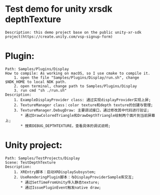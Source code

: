 # Test demo for unity xrsdk depthTexture
    Description: this demo project base on the public unity-xr-sdk project(https://create.unity.com/vsp-signup-form)

# Plugin:
    Path: Samples/Plugins/Display
    How to compile: As working on macOS, so I use cmake to compile it. 
        1. open the file "Samples/Plugins/Display/run.sh", change $NDK_HOME to local NDK path.
        2. open terminal, change path to Samples/Plugins/Display
        3. run cmd "sh ./run.sh"
    Description:
        1. ExampleDisplayProvider class: 通过实现displayProvider实现上屏;
        2. TextureManager class：color texture和depth texture的创建与管理;
        3. TextureManager.DebugDraw: 主要调试接口，通过修改其中代码进行验证;
           * 通过DrawColoredTriangle和DrawDepthTriangle绘制两个面片到当前屏幕上;
           * 搜索DEBUG_DEPTHTEXTURE，查看具体的调试说明;

# Unity project:
    Path: Samples/TestProjects/Display
    Scene: TestDepthTexture
    Description:
        1. XREntry脚本：启动XRDisplaySubsystem;
        2. UseRenderingPlugin脚本：与DisplayProviderSample库交互;
           * 通过SetTimeFromUnity传入静态texture;
           * 通过IssuePluginEvent触发native draw;
